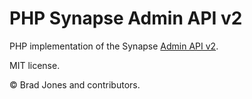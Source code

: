 # PHP Synapse Admin API v2

PHP implementation of the Synapse [Admin API v2](https://github.com/matrix-org/synapse/tree/master/docs/admin_api).

MIT license.

&copy; Brad Jones and contributors.
